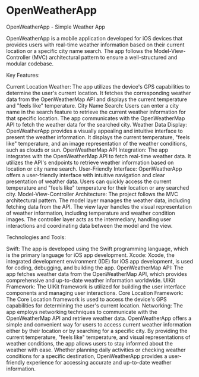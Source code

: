 # OpenWeatherApp

OpenWeatherApp - Simple Weather App

OpenWeatherApp is a mobile application developed for iOS devices that provides users with real-time weather information based on their current location or a specific city name search. The app follows the Model-View-Controller (MVC) architectural pattern to ensure a well-structured and modular codebase.

Key Features:

Current Location Weather: The app utilizes the device's GPS capabilities to determine the user's current location. It fetches the corresponding weather data from the OpenWeatherMap API and displays the current temperature and "feels like" temperature.
City Name Search: Users can enter a city name in the search feature to retrieve the current weather information for that specific location. The app communicates with the OpenWeatherMap API to fetch the weather data for the searched city.
Weather Data Display: OpenWeatherApp provides a visually appealing and intuitive interface to present the weather information. It displays the current temperature, "feels like" temperature, and an image representation of the weather conditions, such as clouds or sun.
OpenWeatherMap API Integration: The app integrates with the OpenWeatherMap API to fetch real-time weather data. It utilizes the API's endpoints to retrieve weather information based on location or city name search.
User-Friendly Interface: OpenWeatherApp offers a user-friendly interface with intuitive navigation and clear presentation of weather data. Users can quickly access the current temperature and "feels like" temperature for their location or any searched city.
Model-View-Controller Architecture: The project follows the MVC architectural pattern. The model layer manages the weather data, including fetching data from the API. The view layer handles the visual representation of weather information, including temperature and weather condition images. The controller layer acts as the intermediary, handling user interactions and coordinating data between the model and the view.

Technologies and Tools:

Swift: The app is developed using the Swift programming language, which is the primary language for iOS app development.
Xcode: Xcode, the integrated development environment (IDE) for iOS app development, is used for coding, debugging, and building the app.
OpenWeatherMap API: The app fetches weather data from the OpenWeatherMap API, which provides comprehensive and up-to-date weather information worldwide.
UIKit Framework: The UIKit framework is utilized for building the user interface components and managing user interactions.
Core Location Framework: The Core Location framework is used to access the device's GPS capabilities for determining the user's current location.
Networking: The app employs networking techniques to communicate with the OpenWeatherMap API and retrieve weather data.
OpenWeatherApp offers a simple and convenient way for users to access current weather information either by their location or by searching for a specific city. By providing the current temperature, "feels like" temperature, and visual representations of weather conditions, the app allows users to stay informed about the weather with ease. Whether planning daily activities or checking weather conditions for a specific destination, OpenWeatherApp provides a user-friendly experience for accessing accurate and up-to-date weather information.
